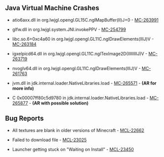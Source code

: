 ## Java Virtual Machine Crashes
- atio6axx.dll in org.lwjgl.opengl.GL15C.nglMapBuffer(II)J+0 - [MC-263991](https://bugs.mojang.com/browse/MC-263991)

- glfw.dll in org.lwjgl.system.JNI.invokePPV - [MC-254799](https://bugs.mojang.com/browse/MC-254799)

- libc.so.6+0xc4a60 in org.lwjgl.opengl.GL11C.nglDrawElements(IIIJ)V - [MC-263184](https://bugs.mojang.com/browse/MC-263184)

- igxelpicd64.dll in org.lwjgl.opengl.GL11C.nglTexImage2D(IIIIIIIIJ)V - [MC-263719](https://bugs.mojang.com/browse/MC-263719)

- nvoglv64.dll in org.lwjgl.opengl.GL11C.nglDrawElements(IIIJ)V - [MC-261763](https://bugs.mojang.com/browse/MC-261763)

- jvm.dll in jdk.internal.loader.NativeLibraries.load - [MC-265571](https://bugs.mojang.com/browse/MC-265571) - **(AR for more info)**

- C 0x00007ff80c5d9780 in jdk.internal.loader.NativeLibraries.load - [MC-265877](https://bugs.mojang.com/browse/MC-265877) - **(AR with possible solution)**

## Bug Reports
- All textures are blank in older versions of Minecraft - [MCL-22662](https://bugs.mojang.com/browse/MCL-22662)

- Failed to download file - [MCL-23025](https://bugs.mojang.com/browse/MCL-23025)

- Launcher getting stuck on "Waiting on Install" - [MCL-23450](https://bugs.mojang.com/browse/MCL-23450)
